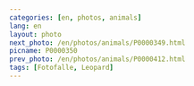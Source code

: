 ```yaml
---
categories: [en, photos, animals]
lang: en
layout: photo
next_photo: /en/photos/animals/P0000349.html
picname: P0000350
prev_photo: /en/photos/animals/P0000412.html
tags: [Fotofalle, Leopard]
---
```

